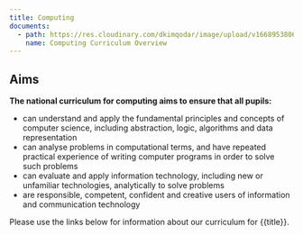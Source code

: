 ```yaml
---
title: Computing
documents:
  - path: https://res.cloudinary.com/dkimqodar/image/upload/v1668953806/curriculum/computing/Computing_Curriculum_Overview_ohpnqh.pdf
    name: Computing Curriculum Overview
---
```

## Aims

**The national curriculum for computing aims to ensure that all pupils:**

* can understand and apply the fundamental principles and concepts of computer science, including abstraction, logic, algorithms and data representation
* can analyse problems in computational terms, and have repeated practical experience of writing computer programs in order to solve such problems
* can evaluate and apply information technology, including new or unfamiliar technologies, analytically to solve problems
* are responsible, competent, confident and creative users of information and communication technology

Please use the links below for information about our curriculum for {{title}}.